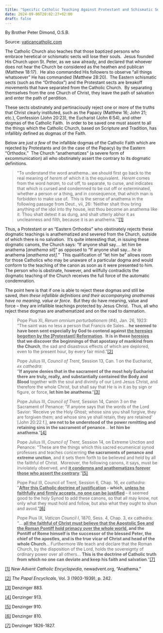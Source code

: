 ```yaml
---
title: "Specific Catholic Teaching Against Protestant and Schismatic Sects"
date: 2024-09-06T20:02:27+02:00
draft: false
---
```



By Brother Peter Dimond, O.S.B.

Source: [vaticancatholic.com](https://vaticancatholic.com/against-protestant-and-schismatics/)


<p>The Catholic Church also teaches that those baptized persons who embrace heretical or schismatic sects will lose their souls.  Jesus founded His Church upon St. Peter, as we saw already, and declared that whoever does not hear the Church be considered as the heathen and publican (Matthew 18:17).  He also commanded His followers to observe “all things whatsoever” He has commanded (Matthew 28:20).  The Eastern schismatic sects (such as the “Orthodox”) and the Protestant sects are breakoff movements that have separated from the Catholic Church.  By separating themselves from the one Church of Christ, they leave the path of salvation and enter the path of perdition. </p>

<p>These sects obstinately and pertinaciously reject one or more of the truths that Christ clearly instituted, such as the Papacy (Matthew 16; John 21; etc.), Confession (John 20:23), the Eucharist (John 6:54), and other dogmas of the Catholic Faith.  In order to be saved one must assent to all the things which the Catholic Church, based on Scripture and Tradition, has infallibly defined as dogmas of the Faith.</p>

<p>Below are <em>just a few</em> of the infallible dogmas of the Catholic Faith which are rejected by Protestants and (in the case of the Papacy) by the Eastern “Orthodox.”  The Church “anathematizes” (a severe form of excommunication) all who obstinately assert the contrary to its dogmatic definitions. </p>

<blockquote>

<p>"To understand the word anathema…we should first go back to the real meaning of <em>herem</em> of which it is the equivalent.  <em>Herem</em> comes from the word <em>haram,</em> to cut off, to separate, to curse, and indicates that which is cursed and condemned to be cut off or exterminated, whether a person or a thing, and in consequence, that which man is forbidden to make use of.  This is the sense of anathema in the following passage from Deut., vii, 26: ‘Neither shalt thou bring anything of the idol into thy house, lest thou become an anathema like it. Thou shalt detest it as dung, and shalt utterly abhor it as uncleanness and filth, because it is an anathema.’”<a href="#_edn1" name="_ednref1">[1]</a></p>
</blockquote>
<p>Thus, a Protestant or an “Eastern Orthodox” who obstinately rejects these dogmatic teachings is anathematized and severed from the Church, outside of which there is no salvation.  It’s quite interesting that, in issuing these dogmatic canons, the Church says: “If anyone shall say…. let him be anathema [<em>anathema sit</em>]” as opposed to “If anyone shall say… <em>he is</em> anathema [<em>anathema est].</em>”  This qualification of “let him be” allows room for those Catholics who may be unaware of a particular dogma and would conform to the teaching of the canon as soon as it were presented to him.  The person who is obstinate, however, and willfully contradicts the dogmatic teaching of the Church receives the full force of the automatic condemnation.</p>

<p>The point here is that if one is able to reject these dogmas and still be saved, <em>then these infallible definitions and their accompanying anathemas have no meaning, value or force</em>.  But they do have meaning, value and force – they are infallible teachings protected by Jesus Christ.  Thus, all who reject these dogmas are anathematized and on the road to damnation.</p>

<blockquote>
<p>Pope Pius XI, <em>Rerum omnium perturbationem</em> (#4), Jan. 26, 1923: “The saint was no less a person that Francis de Sales… <strong>he seemed to have been sent especially by God to contend against <u>the heresies begotten by the [Protestant] Reformation</u>.  It is in these <u>heresies</u> that we discover the beginnings of that apostasy of mankind from the Church</strong>, the sad and disastrous effects of which are deplored, even to the present hour, by every fair mind.”<a href="#_edn2" name="_ednref2">[2]</a></p>

<p>Pope Julius III, <em>Council of Trent</em>, Session 13, Can. 1 on the Eucharist, <em>ex cathedra</em>:<br />"<strong>If anyone denies that in the sacrament of the most holy Eucharist there are truly, really, and substantially contained the Body and Blood</strong> together with the soul and divinity of our Lord Jesus Christ, and therefore the whole Christ, but shall say that He is in it as by sign or figure, or force, <strong>let him be anathema</strong>."<a href="#_edn3" name="_ednref3">[3]</a></p>

<p>Pope Julius III, <em>Council of Trent</em>, Session 14, Canon 3 on the Sacrament of Penance: “If anyone says that the words of the Lord Savior: ‘Receive ye the Holy Ghost; whose sins you shall forgive, they are forgiven them; and whose sins ye shall retain, they are retained’ [John 20:22 f.], <strong>are not to be understood of the power remitting and retaining sins in the sacrament of penance</strong>… <strong>let him be anathema</strong>.”<a href="#_edn4" name="_ednref4">[4]</a></p>

<p>Pope Julius III, <em>Council of Trent</em>, Session 14, on Extreme Unction and Penance: “These are the things which this sacred ecumenical synod professes and teaches concerning <strong>the sacraments of penance and extreme unction</strong>, and it sets them forth to be believed and held by all the faithful of Christ.  Moreover, the following canons, it says, must be inviolately observed, and <strong><u>it condemns and anathematizes forever those who assert the contrary</u></strong>.”<a href="#_edn5" name="_ednref5">[5]</a></p>

<p>Pope Paul III, Council of Trent, Session 6, Chap. 16, <em>ex cathedra</em>:<br />"<strong><u>After this Catholic doctrine of justification</u> - which, <u>unless he faithfully and firmly accepts, no one can be justified</u> </strong>- it seemed good to the holy Synod to add these canons, so that all may know, not only what they must hold and follow, but also what they ought to shun and avoid."<a href="#_edn6" name="_ednref6">[6]</a></p>

<p>Pope Pius IX, <em>Vatican Council I</em>, 1870, Sess. 4, Chap. 3, ex cathedra: "… <strong><u>all the faithful of Christ must believe that the Apostolic See and the Roman Pontiff hold primacy over the whole world</u>, and the Pontiff of Rome himself is the successor of the blessed Peter, the chief of the apostles, and is the true vicar of Christ and head of the whole Church</strong>... Furthermore We teach and declare that the Roman Church, by the disposition of the Lord, holds the sovereignty of ordinary power over all others… <strong>This is the doctrine of Catholic truth from which no one can deviate and keep his faith and salvation</strong>."<a href="#_edn7" name="_ednref7">[7]</a></p>
</blockquote>

<div class="footnotes">
<div>
<p><a href="#_ednref1" name="_edn1">[1]</a> <em>New Advent Catholic Encyclopedia</em>, newadvent.org, “Anathema.”</p>
</div>
<div>
<p><a href="#_ednref2" name="_edn2">[2]</a> <em>The Papal Encyclicals</em>, Vol. 3 (1903-1939), p. 242.</p>
</div>
<div>
<p><a href="#_ednref3" name="_edn3">[3]</a> Denzinger 883.</p>
</div>
<div>
<p><a href="#_ednref4" name="_edn4">[4]</a> Denzinger 913.</p>
</div>
<div>
<p><a href="#_ednref5" name="_edn5">[5]</a> Denzinger 910.</p>
</div>
<div>
<p><a href="#_ednref6" name="_edn6">[6]</a> Denzinger 810.</p>
</div>
<div>
<p><a href="#_ednref7" name="_edn7">[7]</a> Denzinger 1826-1827.</p>
</div>
</div>
</div>
